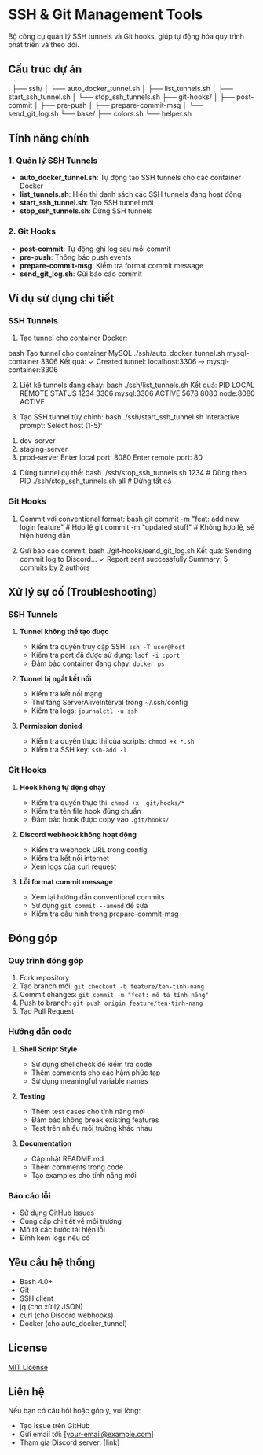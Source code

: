 # SSH & Git Management Tools

Bộ công cụ quản lý SSH tunnels và Git hooks, giúp tự động hóa quy trình phát triển và theo dõi.

## Cấu trúc dự án

.
├── ssh/
│   ├── auto_docker_tunnel.sh
│   ├── list_tunnels.sh 
│   ├── start_ssh_tunnel.sh
│   └── stop_ssh_tunnels.sh
├── git-hooks/
│   ├── post-commit
│   ├── pre-push
│   ├── prepare-commit-msg
│   └── send_git_log.sh
└── base/
    ├── colors.sh
    └── helper.sh

## Tính năng chính

### 1. Quản lý SSH Tunnels

- **auto_docker_tunnel.sh**: Tự động tạo SSH tunnels cho các container Docker
- **list_tunnels.sh**: Hiển thị danh sách các SSH tunnels đang hoạt động
- **start_ssh_tunnel.sh**: Tạo SSH tunnel mới
- **stop_ssh_tunnels.sh**: Dừng SSH tunnels

### 2. Git Hooks

- **post-commit**: Tự động ghi log sau mỗi commit
- **pre-push**: Thông báo push events
- **prepare-commit-msg**: Kiểm tra format commit message
- **send_git_log.sh**: Gửi báo cáo commit

## Ví dụ sử dụng chi tiết

### SSH Tunnels

1. Tạo tunnel cho container Docker:

bash
Tạo tunnel cho container MySQL
./ssh/auto_docker_tunnel.sh mysql-container 3306
Kết quả:
✓ Created tunnel: localhost:3306 -> mysql-container:3306

2. Liệt kê tunnels đang chạy:
bash
./ssh/list_tunnels.sh
Kết quả:
PID LOCAL REMOTE STATUS
1234 3306 mysql:3306 ACTIVE
5678 8080 node:8080 ACTIVE

3. Tạo SSH tunnel tùy chỉnh:
bash
./ssh/start_ssh_tunnel.sh
Interactive prompt:
Select host (1-5):
1) dev-server
2) staging-server
3) prod-server
Enter local port: 8080
Enter remote port: 80

4. Dừng tunnel cụ thể:
bash
./ssh/stop_ssh_tunnels.sh 1234 # Dừng theo PID
./ssh/stop_ssh_tunnels.sh all # Dừng tất cả

### Git Hooks

1. Commit với conventional format:
bash
git commit -m "feat: add new login feature" # Hợp lệ
git commit -m "updated stuff" # Không hợp lệ, sẽ hiện hướng dẫn

2. Gửi báo cáo commit:
bash
./git-hooks/send_git_log.sh
Kết quả:
Sending commit log to Discord...
✓ Report sent successfully
Summary: 5 commits by 2 authors

## Xử lý sự cố (Troubleshooting)

### SSH Tunnels

1. **Tunnel không thể tạo được**
   - Kiểm tra quyền truy cập SSH: `ssh -T user@host`
   - Kiểm tra port đã được sử dụng: `lsof -i :port`
   - Đảm bảo container đang chạy: `docker ps`

2. **Tunnel bị ngắt kết nối**
   - Kiểm tra kết nối mạng
   - Thử tăng ServerAliveInterval trong ~/.ssh/config
   - Kiểm tra logs: `journalctl -u ssh`

3. **Permission denied**
   - Kiểm tra quyền thực thi của scripts: `chmod +x *.sh`
   - Kiểm tra SSH key: `ssh-add -l`

### Git Hooks

1. **Hook không tự động chạy**
   - Kiểm tra quyền thực thi: `chmod +x .git/hooks/*`
   - Kiểm tra tên file hook đúng chuẩn
   - Đảm bảo hook được copy vào `.git/hooks/`

2. **Discord webhook không hoạt động**
   - Kiểm tra webhook URL trong config
   - Kiểm tra kết nối internet
   - Xem logs của curl request

3. **Lỗi format commit message**
   - Xem lại hướng dẫn conventional commits
   - Sử dụng `git commit --amend` để sửa
   - Kiểm tra cấu hình trong prepare-commit-msg

## Đóng góp

### Quy trình đóng góp

1. Fork repository
2. Tạo branch mới: `git checkout -b feature/ten-tinh-nang`
3. Commit changes: `git commit -m "feat: mô tả tính năng"`
4. Push to branch: `git push origin feature/ten-tinh-nang`
5. Tạo Pull Request

### Hướng dẫn code

1. **Shell Script Style**
   - Sử dụng shellcheck để kiểm tra code
   - Thêm comments cho các hàm phức tạp
   - Sử dụng meaningful variable names

2. **Testing**
   - Thêm test cases cho tính năng mới
   - Đảm bảo không break existing features
   - Test trên nhiều môi trường khác nhau

3. **Documentation**
   - Cập nhật README.md
   - Thêm comments trong code
   - Tạo examples cho tính năng mới

### Báo cáo lỗi

- Sử dụng GitHub Issues
- Cung cấp chi tiết về môi trường
- Mô tả các bước tái hiện lỗi
- Đính kèm logs nếu có

## Yêu cầu hệ thống

- Bash 4.0+
- Git
- SSH client
- jq (cho xử lý JSON)
- curl (cho Discord webhooks)
- Docker (cho auto_docker_tunnel)

## License

[MIT License](LICENSE)

## Liên hệ

Nếu bạn có câu hỏi hoặc góp ý, vui lòng:
- Tạo issue trên GitHub
- Gửi email tới: [your-email@example.com]
- Tham gia Discord server: [link]